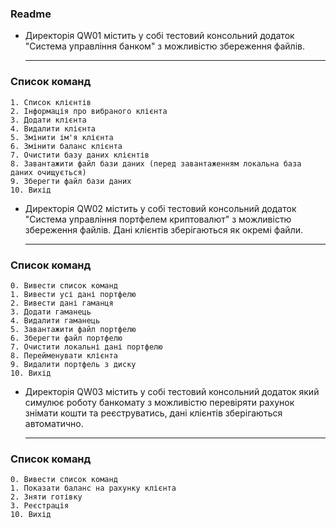 ### Readme
- Директорія QW01
    містить у собі тестовий консольний додаток "Система управління банком"
    з можливістю збереження файлів.
    ***
###    Список команд
    1. Список клієнтів
    2. Інформація про вибраного клієнта
    3. Додати клієнта
    4. Видалити клієнта
    5. Змінити ім'я клієнта
    6. Змінити баланс клієнта
    7. Очистити базу даних клієнтів
    8. Завантажити файл бази даних (перед завантаженням локальна база даних очищується)
    9. Зберегти файл бази даних
    10. Вихід

- Директорія QW02
    містить у собі тестовий консольний додаток "Система управління портфелем криптовалют"
    з можливістю збереження файлів.
    Дані клієнтів зберігаються як окремі файли.
    ***
###    Список команд
    0. Вивести список команд
    1. Вивести усі дані портфелю
    2. Вивести дані гаманця
    3. Додати гаманець
    4. Видалити гаманець
    5. Завантажити файл портфелю
    6. Зберегти файл портфелю
    7. Очистити локальні дані портфелю
    8. Перейменувати клієнта
    9. Видалити портфель з диску
    10. Вихід

- Директорія QW03
    містить у собі тестовий консольний додаток який симулює роботу банкомату з можливістю перевіряти рахунок знімати кошти та реєструватись, дані клієнтів зберігаються автоматично.
    ***
###    Список команд
    0. Вивести список команд
    1. Показати баланс на рахунку клієнта
    2. Зняти готівку
    3. Реєстрація
    10. Вихід

